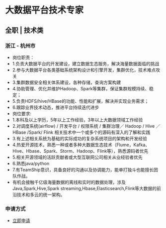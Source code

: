 
# 大数据平台技术专家
## 全职  |  技术类
### 浙江 - 杭州市

- 岗位职责：
- 1.负责大数据平台的开发建设，建立数据生态服务，解决海量数据面临的挑战
- 2.参与大数据平台各类基础系统架构设计和引擎开发，集群优化，技术难点攻关
- 3.集群数据安全相关体系建设，各种存储，查询方案构建
- 4.协助管理、优化并维护Hadoop、Spark等集群，保证集群规模持续、稳定；
- 5.负责HDFS/hive/HBase的功能、性能和扩展，解决并实现业务需求；
- 6.跟踪业界技术动态，推进平台持续迭代进步
- 岗位要求:
- 1.本科及以上学历，5年以上工作经验，3年以上大数据领域工作经验
- 2.对调度系统(airflow) / 开发平台 / 权限系统 / 集群治理／ Hadoop / Hive ／HBase /Spark/ Flink 相关技术中一个或多个的源码有深入的了解和实践
- 3.有上述相关系统为基础的实际成功的复杂系统项目的架构和开发经验
- 4.热爱开源技术，熟悉一种或者多种大数据生态技术（Flume，Kafka、Hive、Hbase、Spark、Storm、Hadoop、Flink等），熟悉源码者优先
- 5.相关开源领域的活跃贡献者或大型互联网公司相关从业经验者优先
- 6.熟悉java/python
- 7.有TeamShip意识，具备良好的沟通以及协调能力，能单打独斗也能擅长团队作战。
- 有机会接触千亿级海量数据的离线和实时的数据处理，涉及Java,Spark,Hive,Spark streaming,Hbase,Elasticsearch,Flink等大数据的前沿技术和多云的统一架构。
### 申请方式
- <a href="mailto:hr@tuya.com" title=yourName-大数据平台技术专家>立即申请</a>